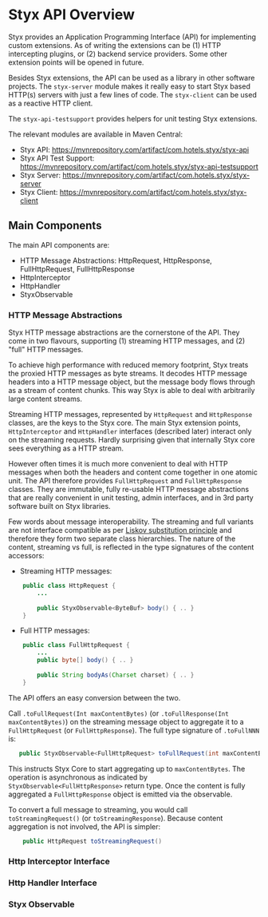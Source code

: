 
# Styx API Overview

Styx provides an Application Programming Interface (API) for implementing custom extensions.
As of writing the extensions can be (1) HTTP intercepting plugins, or (2) backend service 
providers. Some other extension points will be opened in future.

Besides Styx extensions, the API can be used as a library in other software projects. The
`styx-server` module makes it really easy to start Styx based HTTP(s) servers with just a 
few lines of code. The `styx-client` can be used as a reactive HTTP client.

The `styx-api-testsupport` provides helpers for unit testing Styx extensions.
 

The relevant modules are available in Maven Central:

  * Styx API: https://mvnrepository.com/artifact/com.hotels.styx/styx-api
  * Styx API Test Support: https://mvnrepository.com/artifact/com.hotels.styx/styx-api-testsupport
  * Styx Server: https://mvnrepository.com/artifact/com.hotels.styx/styx-server
  * Styx Client: https://mvnrepository.com/artifact/com.hotels.styx/styx-client
  
## Main Components

The main API components are:

   * HTTP Message Abstractions: HttpRequest, HttpResponse, FullHttpRequest, FullHttpResponse
   * HttpInterceptor
   * HttpHandler
   * StyxObservable
   
### HTTP Message Abstractions

Styx HTTP message abstractions are the cornerstone of the API. They come in two flavours, 
supporting (1) streaming HTTP messages, and (2) "full" HTTP messages.

To achieve high performance with reduced memory footprint, Styx treats the proxied 
HTTP messages as byte streams. It decodes HTTP message headers into a HTTP message object,
but the message body flows through as a stream of content chunks. This way Styx is
able to deal with arbitrarily large content streams.

Streaming HTTP messages, represented by `HttpRequest` and `HttpResponse` classes,
are the keys to the Styx core. The main Styx extension points, `HttpInterceptor` 
and `HttpHandler` interfaces (described later) interact only on the streaming requests. 
Hardly surprising  given that internally Styx core sees everything as a HTTP stream. 

However often times it is much more convenient to deal with HTTP messages when both
the headers and content come together in one atomic unit. The API therefore provides
`FullHttpRequest` and `FullHttpResponse` classes. They are immutable, fully re-usable
HTTP message abstractions that are really convenient in unit testing, admin interfaces,
and in 3rd party software built on Styx libraries.

Few words about message interoperability. The streaming and full variants are not 
interface compatible as per
[Liskov substitution principle](https://en.wikipedia.org/wiki/Liskov_substitution_principle) 
and therefore they form two separate class hierarchies. The nature of the content,
streaming vs full, is reflected in the type signatures of the content accessors:

* Streaming HTTP messages: 

```java
    public class HttpRequest { 
        ...
        
        public StyxObservable<ByteBuf> body() { .. }
    }
```

* Full HTTP messages:
   
```java
    public class FullHttpRequest { 
        ...       
        public byte[] body() { .. }
        
        public String bodyAs(Charset charset) { .. }        
    }
```

 
The API offers an easy conversion between the two.

Call `.toFullRequest(Int maxContentBytes)` (or `.toFullResponse(Int maxContentBytes)`) 
on the streaming message object to aggregate it to a `FullHttpRequest` (or `FullHttpResponse`).
The full type signature of `.toFullNNN` is:

```java
   public StyxObservable<FullHttpRequest> toFullRequest(int maxContentBytes);
```
  
This instructs Styx Core to start aggregating up to `maxContentBytes`. The operation is 
asynchronous as indicated by `StyxObservable<FullHttpResponse>` return type. Once the 
content is fully aggregated a `FullHttpResponse` object is emitted via the observable.

To convert a full message to streaming, you would call `toStreamingRequest()` 
(or `toStreamingResponse`). Because content aggregation is not involved, the API is
simpler:

```java
    public HttpRequest toStreamingRequest()
``` 
 
 
### Http Interceptor Interface

### Http Handler Interface

### Styx Observable

   